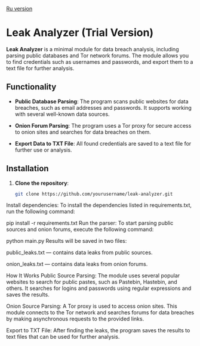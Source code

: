 
[Ru version](README.md)
      


# Leak Analyzer (Trial Version)

**Leak Analyzer** is a minimal module for data breach analysis, including parsing public databases and Tor network forums. The module allows you to find credentials such as usernames and passwords, and export them to a text file for further analysis.

## Functionality

- **Public Database Parsing**: The program scans public websites for data breaches, such as email addresses and passwords. It supports working with several well-known data sources.

- **Onion Forum Parsing**: The program uses a Tor proxy for secure access to onion sites and searches for data breaches on them.

- **Export Data to TXT File**: All found credentials are saved to a text file for further use or analysis.

## Installation

1. **Clone the repository**:
   ```bash
   git clone https://github.com/yourusername/leak-analyzer.git
Install dependencies:
To install the dependencies listed in requirements.txt, run the following command:


pip install -r requirements.txt
Run the parser:
To start parsing public sources and onion forums, execute the following command:


python main.py
Results will be saved in two files:

public_leaks.txt — contains data leaks from public sources.

onion_leaks.txt — contains data leaks from onion forums.

How It Works
Public Source Parsing: The module uses several popular websites to search for public pastes, such as Pastebin, Hastebin, and others. It searches for logins and passwords using regular expressions and saves the results.

Onion Source Parsing: A Tor proxy is used to access onion sites. This module connects to the Tor network and searches forums for data breaches by making asynchronous requests to the provided links.

Export to TXT File: After finding the leaks, the program saves the results to text files that can be used for further analysis.
